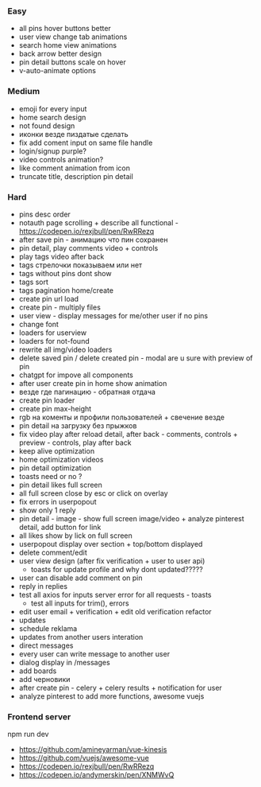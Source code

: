 ### Easy
- all pins hover buttons better
- user view change tab animations
- search home view animations
- back arrow better design
- pin detail buttons scale on hover
- v-auto-animate options


### Medium
- emoji for every input
- home search design
- not found design
- иконки везде пиздатые сделать
- fix add coment input on same file handle
- login/signup purple?
- video controls animation?
- like comment animation from icon
- truncate title, description pin detail


### Hard
- pins desc order
- notauth page scrolling + describe all functional - https://codepen.io/rexjbull/pen/RwRRezq
- after save pin - анимацию что пин сохранен
- pin detail, play comments video + controls
- play tags video after back
- tags стрелочки показываем или нет
- tags without pins dont show
- tags sort
- tags pagination home/create
- create pin url load
- create pin - multiply files
- user view - display messages for me/other user if no pins
- change font
- loaders for userview
- loaders for not-found
- rewrite all img/video loaders
- delete saved pin / delete created pin - modal are u sure with preview of pin
- chatgpt for impove all components
- after user create pin in home show animation
- везде где пагинацию - обратная отдача
- create pin loader
- create pin max-height
- rgb на коменты и профили пользователей + свечение везде
- pin detail на загрузку без прыжков
- fix video play after reload detail, after back - comments, controls + preview - controls, play after back
- keep alive optimization
- home optimization videos
- pin detail optimization
- toasts need or no ?
- pin detail likes full screen
- all full screen close by esc or click on overlay
- fix errors in userpopout
- show only 1 reply
- pin detail - image - show full screen image/video + analyze pinterest detail, add button for link
- all likes show by lick on full screen
- userpopout display over section + top/bottom displayed
- delete comment/edit
- user view design (after fix verification + user to user api)
  - toasts for update profile and why dont updated?????
- user can disable add comment on pin
- reply in replies
- test all axios for inputs server error for all requests - toasts
  - test all inputs for trim(), errors
- edit user email + verification + edit old verification refactor
- updates
 - schedule reklama
 - updates from another users interation
- direct messages
 - every user can write message to another user
 - dialog display in /messages
- add boards
- add черновики 
- after create pin - celery + celery results + notification for user
- analyze pinterest to add more functions, awesome vuejs


### Frontend server
npm run dev


- https://github.com/amineyarman/vue-kinesis
- https://github.com/vuejs/awesome-vue
- https://codepen.io/rexjbull/pen/RwRRezq
- https://codepen.io/andymerskin/pen/XNMWvQ